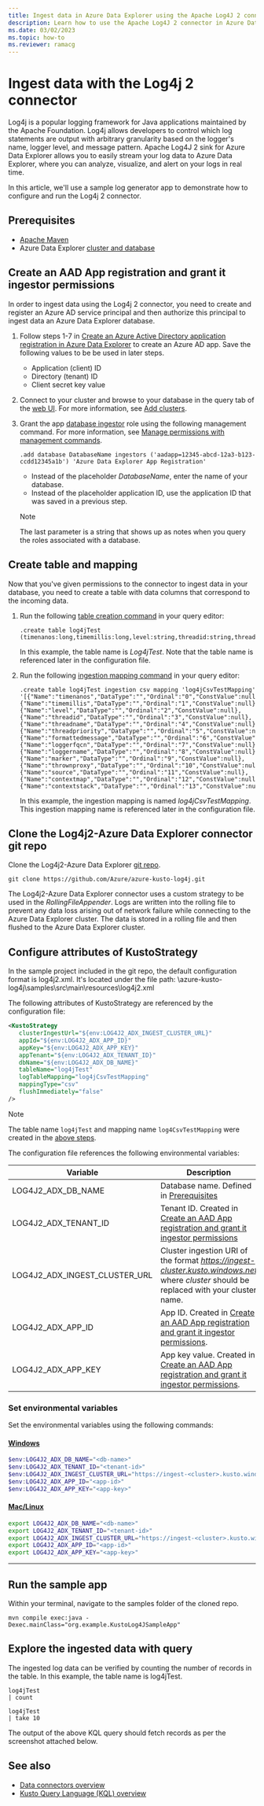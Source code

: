 ```yaml
---
title: Ingest data in Azure Data Explorer using the Apache Log4J 2 connector
description: Learn how to use the Apache Log4J 2 connector in Azure Data Explorer.
ms.date: 03/02/2023
ms.topic: how-to
ms.reviewer: ramacg
---
```

# Ingest data with the Log4j 2 connector

Log4j is a popular logging framework for Java applications maintained by the Apache Foundation. Log4j allows developers to control which log statements are output with arbitrary granularity based on the logger's name, logger level, and message pattern. Apache Log4J 2 sink for Azure Data Explorer allows you to easily stream your log data to Azure Data Explorer, where you can analyze, visualize, and alert on your logs in real time. 

In this article, we'll use a sample log generator app to demonstrate how to configure and run the Log4j 2 connector.

## Prerequisites

* [Apache Maven](https://maven.apache.org/)
* Azure Data Explorer [cluster and database](create-cluster-database-portal.md)

## Create an AAD App registration and grant it ingestor permissions

In order to ingest data using the Log4j 2 connector, you need to create and register an Azure AD service principal and then authorize this principal to ingest data an Azure Data Explorer database.

1. Follow steps 1-7 in [Create an Azure Active Directory application registration in Azure Data Explorer](provision-azure-ad-app.md) to create an Azure AD app. Save the following values to be be used in later steps.
    * Application (client) ID
    * Directory (tenant) ID
    * Client secret key value
1. Connect to your cluster and browse to your database in the query tab of the [web UI](https://dataexplorer.azure.com/). For more information, see [Add clusters](web-query-data.md#add-clusters).
1. Grant the app [database ingestor](kusto/management/access-control/role-based-access-control.md) role using the following management command. For more information, see [Manage permissions with management commands](manage-database-permissions.md#manage-permissions-with-management-commands).

    ```kusto
    .add database DatabaseName ingestors ('aadapp=12345-abcd-12a3-b123-ccdd12345a1b') 'Azure Data Explorer App Registration'
    ```
    
    * Instead of the placeholder *DatabaseName*, enter the name of your database.
    * Instead of the placeholder application ID, use the application ID that was saved in a previous step.

    > [!NOTE]
    > The last parameter is a string that shows up as notes when you query the roles associated with a database.

## Create table and mapping

Now that you've given permissions to the connector to ingest data in your database, you need to create a table with data columns that correspond to the incoming data.

1. Run the following [table creation command](kusto/management/create-table-command.md) in your query editor:

    ```kusto
    .create table log4jTest (timenanos:long,timemillis:long,level:string,threadid:string,threadname:string,threadpriority:int,formattedmessage:string,loggerfqcn:string,loggername:string,marker:string,thrownproxy:string,source:string,contextmap:string,contextstack:string)
    ```

    In this example, the table name is *Log4jTest*. Note that the table name is referenced later in the configuration file.

1. Run the following [ingestion mapping command](kusto/management/create-ingestion-mapping-command.md) in your query editor:

    ```kusto
    .create table log4jTest ingestion csv mapping 'log4jCsvTestMapping' '[{"Name":"timenanos","DataType":"","Ordinal":"0","ConstValue":null},{"Name":"timemillis","DataType":"","Ordinal":"1","ConstValue":null},{"Name":"level","DataType":"","Ordinal":"2","ConstValue":null},{"Name":"threadid","DataType":"","Ordinal":"3","ConstValue":null},{"Name":"threadname","DataType":"","Ordinal":"4","ConstValue":null},{"Name":"threadpriority","DataType":"","Ordinal":"5","ConstValue":null},{"Name":"formattedmessage","DataType":"","Ordinal":"6","ConstValue":null},{"Name":"loggerfqcn","DataType":"","Ordinal":"7","ConstValue":null},{"Name":"loggername","DataType":"","Ordinal":"8","ConstValue":null},{"Name":"marker","DataType":"","Ordinal":"9","ConstValue":null},{"Name":"thrownproxy","DataType":"","Ordinal":"10","ConstValue":null},{"Name":"source","DataType":"","Ordinal":"11","ConstValue":null},{"Name":"contextmap","DataType":"","Ordinal":"12","ConstValue":null},{"Name":"contextstack","DataType":"","Ordinal":"13","ConstValue":null}]'
    ```

     In this example, the ingestion mapping is named *log4jCsvTestMapping*. This ingestion mapping name is referenced later in the configuration file.

## Clone the Log4j2-Azure Data Explorer connector git repo

Clone the Log4j2-Azure Data Explorer [git repo](https://github.com/Azure/azure-kusto-log4j). 

```git bash
git clone https://github.com/Azure/azure-kusto-log4j.git
```

The Log4j2-Azure Data Explorer connector uses a custom strategy to be used in the *RollingFileAppender*. Logs are written into the rolling file to prevent any data loss arising out of network failure while connecting to the Azure Data Explorer cluster. The data is stored in a rolling file and then flushed to the Azure Data Explorer cluster.

## Configure attributes of KustoStrategy

In the sample project included in the git repo, the default configuration format is log4j2.xml. It's located under the file path: \azure-kusto-log4j\samples\src\main\resources\log4j2.xml

The following attributes of KustoStrategy are referenced by the configuration file:

``` xml
<KustoStrategy
   clusterIngestUrl="${env:LOG4J2_ADX_INGEST_CLUSTER_URL}"
   appId="${env:LOG4J2_ADX_APP_ID}"
   appKey="${env:LOG4J2_ADX_APP_KEY}"
   appTenant="${env:LOG4J2_ADX_TENANT_ID}"
   dbName="${env:LOG4J2_ADX_DB_NAME}"
   tableName="log4jTest"
   logTableMapping="log4jCsvTestMapping"
   mappingType="csv"
   flushImmediately="false"
/>
```

> [!NOTE]
> The table name `log4jTest` and mapping name `log4CsvTestMapping` were created in the [above steps](#create-table-and-mapping).

The configuration file references the following environmental variables:

| Variable | Description |
|---|---|
| LOG4J2_ADX_DB_NAME | Database name. Defined in [Prerequisites](#prerequisites)
| LOG4J2_ADX_TENANT_ID | Tenant ID. Created in [Create an AAD App registration and grant it ingestor permissions](#create-an-aad-app-registration-and-grant-it-ingestor-permissions)
| LOG4J2_ADX_INGEST_CLUSTER_URL | Cluster ingestion URI of the format *https://ingest-cluster.kusto.windows.net* where *cluster* should be replaced with your cluster name.
| LOG4J2_ADX_APP_ID | App ID. Created in [Create an AAD App registration and grant it ingestor permissions](#create-an-aad-app-registration-and-grant-it-ingestor-permissions).
| LOG4J2_ADX_APP_KEY | App key value. Created in [Create an AAD App registration and grant it ingestor permissions](#create-an-aad-app-registration-and-grant-it-ingestor-permissions).

### Set environmental variables

Set the environmental variables using the following commands:

#### [Windows](#tab/windows)

```powershell
$env:LOG4J2_ADX_DB_NAME="<db-name>"
$env:LOG4J2_ADX_TENANT_ID="<tenant-id>"                   
$env:LOG4J2_ADX_INGEST_CLUSTER_URL="https://ingest-<cluster>.kusto.windows.net"
$env:LOG4J2_ADX_APP_ID="<app-id>"
$env:LOG4J2_ADX_APP_KEY="<app-key>" 
```

#### [Mac/Linux](#tab/linux)

```sh
export LOG4J2_ADX_DB_NAME="<db-name>"
export LOG4J2_ADX_TENANT_ID="<tenant-id>"
export LOG4J2_ADX_INGEST_CLUSTER_URL="https://ingest-<cluster>.kusto.windows.net"
export LOG4J2_ADX_APP_ID="<app-id>"
export LOG4J2_ADX_APP_KEY="<app-key>"
```

---

## Run the sample app

Within your terminal, navigate to the samples folder of the cloned repo.

```Maven
mvn compile exec:java -Dexec.mainClass="org.example.KustoLog4JSampleApp" 
```

## Explore the ingested data with query

The ingested log data can be verified by counting the number of records in the table. In this example, the table name is log4jTest.

```kusto
log4jTest 
| count
```

```kusto
log4jTest 
| take 10
```

The output of the above KQL query should fetch records as per the screenshot attached below.

## See also

* [Data connectors overview](connector-overview.md)
* [Kusto Query Language (KQL) overview](kusto/query/index.md)